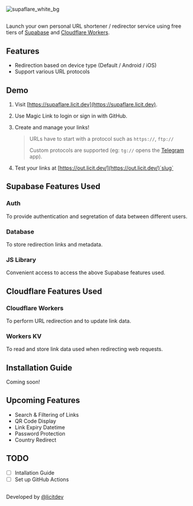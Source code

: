 ![supaflare_white_bg](https://user-images.githubusercontent.com/26413686/136743018-6f8923a6-8a3c-44f0-b6ec-b970a9f30b94.png)

##

Launch your own personal URL shortener / redirector service using free tiers of [Supabase](https://supabase.io) and [Cloudflare Workers](https://workers.cloudflare.com).

## Features

- Redirection based on device type (Default / Android / iOS)
- Support various URL protocols

## Demo

1. Visit [https://supaflare.licit.dev](https://supaflare.licit.dev).
2. Use Magic Link to login or sign in with GitHub.
3. Create and manage your links!

   > URLs have to start with a protocol such as `https://`, `ftp://`
   > 
   > Custom protocols are supported (eg: `tg://` opens the [Telegram](https://telegram.org) app).

5. Test your links at [https://out.licit.dev/](https://out.licit.dev/)`slug`

## Supabase Features Used

### Auth

To provide authentication and segretation of data between different users.

### Database

To store redirection links and metadata.

### JS Library

Convenient access to access the above Supabase features used.

## Cloudflare Features Used

### Cloudflare Workers

To perform URL redirection and to update link data.

### Workers KV

To read and store link data used when redirecting web requests.

## Installation Guide

Coming soon!

## Upcoming Features

- Search & Filtering of Links
- QR Code Display
- Link Expiry Datetime
- Password Protection
- Country Redirect

## TODO

- [ ] Intallation Guide
- [ ] Set up GitHub Actions

##

Developed by [@licitdev](https://github.com/licitdev)
